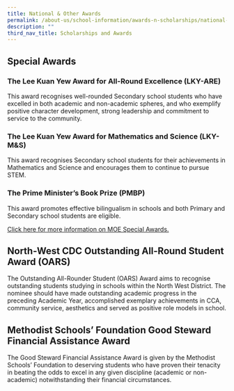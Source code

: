 ```yaml
---
title: National & Other Awards
permalink: /about-us/school-information/awards-n-scholarships/national-n-other-awards/
description: ""
third_nav_title: Scholarships and Awards
---
```

## Special Awards


### The Lee Kuan Yew Award for All-Round Excellence (LKY-ARE)

This award recognises well-rounded Secondary school students who have excelled in both academic and non-academic spheres, and who exemplify positive character development, strong leadership and commitment to service to the community.  


### The Lee Kuan Yew Award for Mathematics and Science (LKY-M&S)

This award recognises Secondary school students for their achievements in Mathematics and Science and encourages them to continue to pursue STEM.  
  

### The Prime Minister’s Book Prize (PMBP)

This award promotes effective bilingualism in schools and both Primary and Secondary school students are eligible.  
  
 
[Click here for more information on MOE Special Awards.](https://www.moe.gov.sg/financial-matters/awards-scholarships/special-awards)


## North-West CDC Outstanding All-Round Student Award (OARS)

The Outstanding All-Rounder Student (OARS) Award aims to recognise outstanding students studying in schools within the North West District. The nominee should have made outstanding academic progress in the preceding Academic Year, accomplished exemplary achievements in CCA, community service, aesthetics and served as positive role models in school.  
  
  
## Methodist Schools’ Foundation Good Steward Financial Assistance Award

The Good Steward Financial Assistance Award is given by the Methodist Schools’ Foundation to deserving students who have proven their tenacity in beating the odds to excel in any given discipline (academic or non-academic) notwithstanding their financial circumstances.